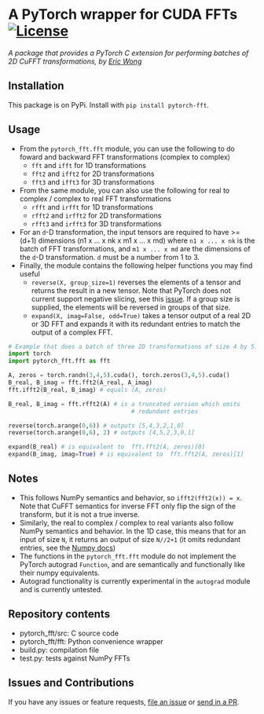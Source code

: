 # A PyTorch wrapper for CUDA FFTs [![License][license-image]][license]

[license-image]: http://img.shields.io/badge/license-Apache--2-blue.svg?style=flat
[license]: LICENSE

*A package that provides a PyTorch C extension for performing batches of 2D CuFFT 
transformations, by [Eric Wong](https://github.com/riceric22)*

## Installation

This package is on PyPi. Install with `pip install pytorch-fft`. 

## Usage

+ From the `pytorch_fft.fft` module, you can use the following to do 
foward and backward FFT transformations (complex to complex)
  + `fft` and `ifft` for 1D transformations
  + `fft2` and `ifft2` for 2D transformations
  + `fft3` and `ifft3` for 3D transformations
+ From the same module, you can also use the following for 
real to complex / complex to real FFT transformations
  + `rfft` and `irfft` for 1D transformations
  + `rfft2` and `irfft2` for 2D transformations
  + `rfft3` and `irfft3` for 3D transformations
+ For an `d`-D transformation, the input tensors are required to have >= (d+1)
  dimensions (n1 x ... x nk x m1 x ... x md) where `n1 x ... x nk` is the
  batch of FFT transformations, and `m1 x ... x md` are the dimensions of the
  `d`-D transformation. `d` must be a number from 1 to 3.
+ Finally, the module contains the following helper functions you may find
useful
  + `reverse(X, group_size=1)` reverses the elements of a tensor and returns
    the result in a new tensor. Note that PyTorch does not current support
    negative slicing, see this
    [issue](https://github.com/pytorch/pytorch/issues/229). If a group size is
    supplied, the elements will be reversed in groups of that size.
  + `expand(X, imag=False, odd=True)` takes a tensor output of a real 2D or 3D
    FFT and expands it with its redundant entries to match the output of a
    complex FFT.

<!--
+ For autograd support, use the following functions in the
`pytorch_fft.fft.autograd` module: 
  + `Fft` and `Ifft` for 1D transformations
  + `Fft2d` and Ifft2d` for 2D transformations
  + `Fft3d` and `Ifft3d` for 3D transformations
-->

```Python
# Example that does a batch of three 2D transformations of size 4 by 5. 
import torch
import pytorch_fft.fft as fft

A, zeros = torch.randn(3,4,5).cuda(), torch.zeros(3,4,5).cuda()
B_real, B_imag = fft.fft2(A_real, A_imag)
fft.ifft2(B_real, B_imag) # equals (A, zeros)

B_real, B_imag = fft.rfft2(A) # is a truncated version which omits
                                   # redundant entries

reverse(torch.arange(0,6)) # outputs [5,4,3,2,1,0]
reverse(torch.arange(0,6), 2) # outputs [4,5,2,3,0,1]

expand(B_real) # is equivalent to  fft.fft2(A, zeros)[0]
expand(B_imag, imag=True) # is equivalent to  fft.fft2(A, zeros)[1]
```

<!--
```Python
# Example that uses the autograd for 2D fft:
import torch
from torch.autograd import Variable
import pytorch_fft.fft.autograd as fft
import numpy as np

f = fft.Fft2d()
invf= fft.Ifft2d()

fx, fy = Variable(torch.Tensor(np.arange(100).reshape((1,1,10,10))).cuda(), requires_grad=True), Variable(torch.zeros(1, 1, 10, 10).cuda(),requires_grad=True)
k1,k2 = f(fx,fy)
z = k1.sum() + k2.sum()
z.backward()
print fx.grad, fy.grad
```
-->
## Notes
+ This follows NumPy semantics and behavior, so `ifft2(fft2(x)) = x`. Note
  that CuFFT semantics for inverse FFT only flip the sign of the transform,
  but it is not a true inverse.
+ Similarly, the real to complex / complex to real variants also follow NumPy
  semantics and behavior. In the 1D case, this means that for an input of size
  `N`, it returns an output of size `N//2+1` (it omits redundant entries, see
  the [Numpy docs](https://docs.scipy.org/doc/numpy/reference/generated/numpy.fft.rfft.html))
+ The functions in the `pytorch_fft.fft` module do not implement the PyTorch
  autograd `Function`, and are semantically and functionally like their numpy
  equivalents.
+ Autograd functionality is currently experimental in the `autograd` module
  and is currently untested.

<!-- `pytorch_fft.fft.autograd` if you want autograd
functionality. -->

## Repository contents
- pytorch_fft/src: C source code
- pytorch_fft/fft: Python convenience wrapper
- build.py: compilation file
- test.py: tests against NumPy FFTs

## Issues and Contributions

If you have any issues or feature requests, 
[file an issue](https://github.com/bamos/block/issues)
or [send in a PR](https://github.com/bamos/block/pulls). 

